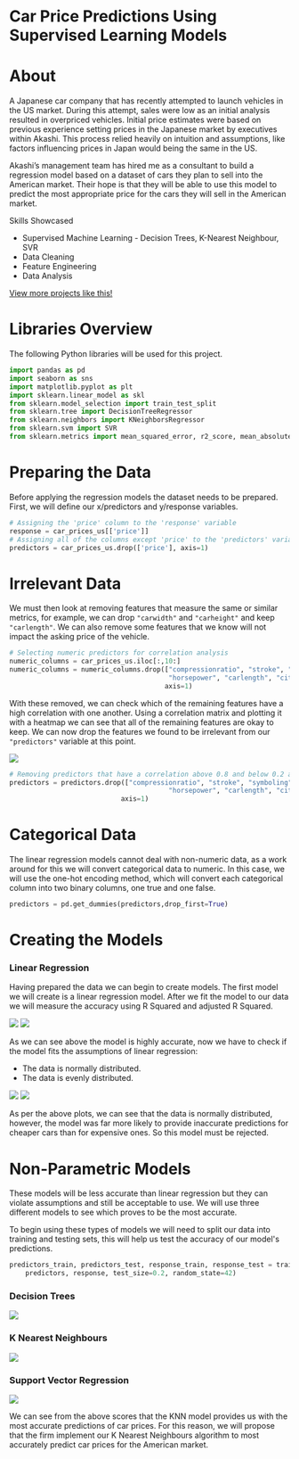 # Car Price Predictions Using Supervised Learning Models

# About

A Japanese car company that has recently attempted to launch vehicles in the US market. During this attempt, sales were low as an initial analysis resulted in overpriced vehicles. Initial price estimates were based on previous experience setting prices in the Japanese market by executives within Akashi. This process relied heavily on intuition and assumptions, like factors influencing prices in Japan would being the same in the US.

Akashi’s management team has hired me as a consultant to build a regression model based on a dataset of cars they plan to sell into the American market. Their hope is that they will be able to use this model to predict the most appropriate price for the cars they will sell in the American market.

Skills Showcased

-   Supervised Machine Learning - Decision Trees, K-Nearest Neighbour, SVR
-   Data Cleaning
-   Feature Engineering
-   Data Analysis

[View more projects like this!](https://jeff-bow.github.io/)

# Libraries Overview

The following Python libraries will be used for this project.

``` python
import pandas as pd
import seaborn as sns
import matplotlib.pyplot as plt
import sklearn.linear_model as skl 
from sklearn.model_selection import train_test_split
from sklearn.tree import DecisionTreeRegressor
from sklearn.neighbors import KNeighborsRegressor
from sklearn.svm import SVR
from sklearn.metrics import mean_squared_error, r2_score, mean_absolute_error
```

# Preparing the Data

Before applying the regression models the dataset needs to be prepared. First, we will define our x/predictors and y/response variables.

``` python
# Assigning the 'price' column to the 'response' variable
response = car_prices_us[['price']]
# Assigning all of the columns except 'price' to the 'predictors' variable
predictors = car_prices_us.drop(['price'], axis=1)
```

# Irrelevant Data

We must then look at removing features that measure the same or similar metrics, for example, we can drop `"carwidth"` and `"carheight"` and keep `"carlength"`. We can also remove some features that we know will not impact the asking price of the vehicle.

``` python
# Selecting numeric predictors for correlation analysis
numeric_columns = car_prices_us.iloc[:,10:]
numeric_columns = numeric_columns.drop(["compressionratio", "stroke", "symboling", "peakrpm",
                                        "horsepower", "carlength", "citympg", "carheight"], 
                                       axis=1)
```

With these removed, we can check which of the remaining features have a high correlation with one another. Using a correlation matrix and plotting it with a heatmap we can see that all of the remaining features are okay to keep. We can now drop the features we found to be irrelevant from our `"predictors"` variable at this point.

![](Images/heatmap.png)

``` python
# Removing predictors that have a correlation above 0.8 and below 0.2 and updating variable
predictors = predictors.drop(["compressionratio", "stroke", "symboling", "peakrpm",
                                        "horsepower", "carlength", "citympg", "carwidth", "carheight"],
                            axis=1)
```

# Categorical Data

The linear regression models cannot deal with non-numeric data, as a work around for this we will convert categorical data to numeric. In this case, we will use the one-hot encoding method, which will convert each categorical column into two binary columns, one true and one false.

``` python
predictors = pd.get_dummies(predictors,drop_first=True)
```

# Creating the Models

### Linear Regression

Having prepared the data we can begin to create models. The first model we will create is a linear regression model. After we fit the model to our data we will measure the accuracy using R Squared and adjusted R Squared.

![](Images/r_squared.png)
![](Images/adjusted_r_squared.png)

As we can see above the model is highly accurate, now we have to check if the model fits the assumptions of linear regression:

-   The data is normally distributed.
-   The data is evenly distributed.

![](Images/dist.png) ![](Images/Homoscedascity.png)

As per the above plots, we can see that the data is normally distributed, however, the model was far more likely to provide inaccurate predictions for cheaper cars than for expensive ones. So this model must be rejected.

# Non-Parametric Models

These models will be less accurate than linear regression but they can violate assumptions and still be acceptable to use. We will use three different models to see which proves to be the most accurate.

To begin using these types of models we will need to split our data into training and testing sets, this will help us test the accuracy of our model's predictions.

``` python
predictors_train, predictors_test, response_train, response_test = train_test_split(
    predictors, response, test_size=0.2, random_state=42)
```

### Decision Trees

![](Images/decisiontree_output.png)

### K Nearest Neighbours

![](Images/KNN_output.png)

### Support Vector Regression

![](Images/SVR_output.png)

We can see from the above scores that the KNN model provides us with the most accurate predictions of car prices. For this reason, we will propose that the firm implement our K Nearest Neighbours algorithm to most accurately predict car prices for the American market.
